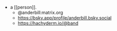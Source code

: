 - a [[person]].
  - @anderbill:matrix.org
  - https://bsky.app/profile/anderbill.bsky.social
  - https://hachyderm.io/@band
